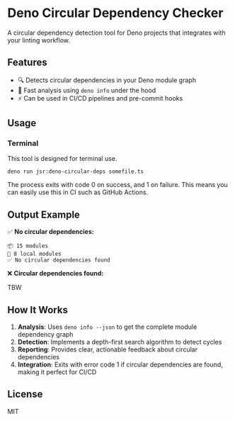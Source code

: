 # Deno Circular Dependency Checker

A circular dependency detection tool for Deno projects that integrates with your linting workflow.

## Features

- 🔍 Detects circular dependencies in your Deno module graph
- 🚀 Fast analysis using `deno info` under the hood
- ⚡ Can be used in CI/CD pipelines and pre-commit hooks

## Usage

### Terminal

This tool is designed for terminal use.

```shell
deno run jsr:deno-circular-deps somefile.ts
```

The process exits with code 0 on success, and 1 on failure. This means you can easily use this in CI such as GitHub Actions.

## Output Example

✅ **No circular dependencies:**

```
📦 15 modules
📁 8 local modules
✅ No circular dependencies found
```

❌ **Circular dependencies found:**

TBW

## How It Works

1. **Analysis**: Uses `deno info --json` to get the complete module dependency graph
2. **Detection**: Implements a depth-first search algorithm to detect cycles
3. **Reporting**: Provides clear, actionable feedback about circular dependencies
4. **Integration**: Exits with error code 1 if circular dependencies are found, making it perfect for CI/CD

## License

MIT
